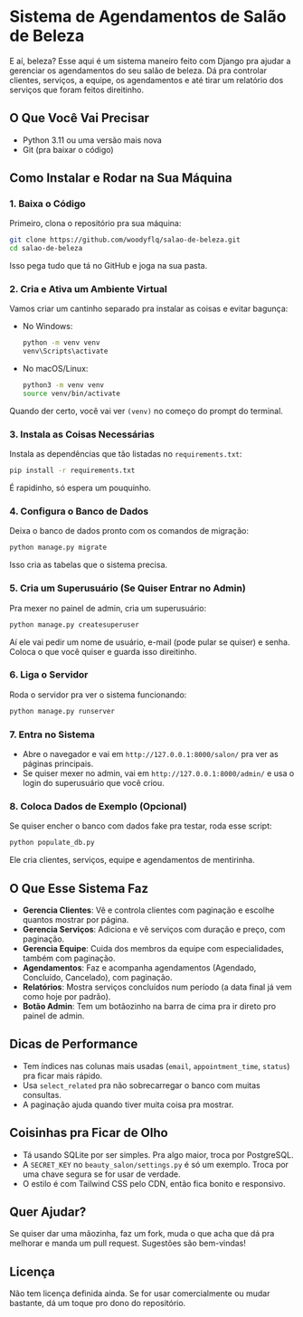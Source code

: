 # Sistema de Agendamentos de Salão de Beleza

E aí, beleza? Esse aqui é um sistema maneiro feito com Django pra ajudar a gerenciar os agendamentos do seu salão de beleza. Dá pra controlar clientes, serviços, a equipe, os agendamentos e até tirar um relatório dos serviços que foram feitos direitinho.

## O Que Você Vai Precisar
- Python 3.11 ou uma versão mais nova
- Git (pra baixar o código)

## Como Instalar e Rodar na Sua Máquina

### 1. Baixa o Código
Primeiro, clona o repositório pra sua máquina:
```bash
git clone https://github.com/woodyflq/salao-de-beleza.git
cd salao-de-beleza
```
Isso pega tudo que tá no GitHub e joga na sua pasta.

### 2. Cria e Ativa um Ambiente Virtual
Vamos criar um cantinho separado pra instalar as coisas e evitar bagunça:
- No Windows:
  ```bash
  python -m venv venv
  venv\Scripts\activate
  ```
- No macOS/Linux:
  ```bash
  python3 -m venv venv
  source venv/bin/activate
  ```
Quando der certo, você vai ver `(venv)` no começo do prompt do terminal.

### 3. Instala as Coisas Necessárias
Instala as dependências que tão listadas no `requirements.txt`:
```bash
pip install -r requirements.txt
```
É rapidinho, só espera um pouquinho.

### 4. Configura o Banco de Dados
Deixa o banco de dados pronto com os comandos de migração:
```bash
python manage.py migrate
```
Isso cria as tabelas que o sistema precisa.

### 5. Cria um Superusuário (Se Quiser Entrar no Admin)
Pra mexer no painel de admin, cria um superusuário:
```bash
python manage.py createsuperuser
```
Aí ele vai pedir um nome de usuário, e-mail (pode pular se quiser) e senha. Coloca o que você quiser e guarda isso direitinho.

### 6. Liga o Servidor
Roda o servidor pra ver o sistema funcionando:
```bash
python manage.py runserver
```

### 7. Entra no Sistema
- Abre o navegador e vai em `http://127.0.0.1:8000/salon/` pra ver as páginas principais.
- Se quiser mexer no admin, vai em `http://127.0.0.1:8000/admin/` e usa o login do superusuário que você criou.

### 8. Coloca Dados de Exemplo (Opcional)
Se quiser encher o banco com dados fake pra testar, roda esse script:
```bash
python populate_db.py
```
Ele cria clientes, serviços, equipe e agendamentos de mentirinha.

## O Que Esse Sistema Faz
- **Gerencia Clientes**: Vê e controla clientes com paginação e escolhe quantos mostrar por página.
- **Gerencia Serviços**: Adiciona e vê serviços com duração e preço, com paginação.
- **Gerencia Equipe**: Cuida dos membros da equipe com especialidades, também com paginação.
- **Agendamentos**: Faz e acompanha agendamentos (Agendado, Concluído, Cancelado), com paginação.
- **Relatórios**: Mostra serviços concluídos num período (a data final já vem como hoje por padrão).
- **Botão Admin**: Tem um botãozinho na barra de cima pra ir direto pro painel de admin.

## Dicas de Performance
- Tem índices nas colunas mais usadas (`email`, `appointment_time`, `status`) pra ficar mais rápido.
- Usa `select_related` pra não sobrecarregar o banco com muitas consultas.
- A paginação ajuda quando tiver muita coisa pra mostrar.

## Coisinhas pra Ficar de Olho
- Tá usando SQLite por ser simples. Pra algo maior, troca por PostgreSQL.
- A `SECRET_KEY` no `beauty_salon/settings.py` é só um exemplo. Troca por uma chave segura se for usar de verdade.
- O estilo é com Tailwind CSS pelo CDN, então fica bonito e responsivo.

## Quer Ajudar?
Se quiser dar uma mãozinha, faz um fork, muda o que acha que dá pra melhorar e manda um pull request. Sugestões são bem-vindas!

## Licença
Não tem licença definida ainda. Se for usar comercialmente ou mudar bastante, dá um toque pro dono do repositório.